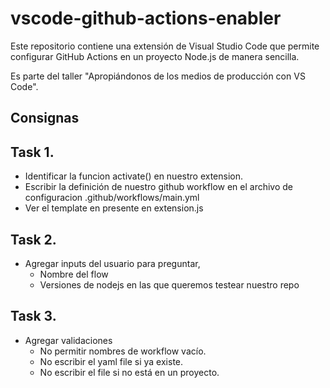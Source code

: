 # vscode-github-actions-enabler
Este repositorio contiene una extensión de Visual Studio Code que permite configurar GitHub Actions en un proyecto Node.js de manera sencilla.

Es parte del taller "Apropiándonos de los medios de producción con VS Code".


## Consignas

## Task 1.
- Identificar la funcion activate() en nuestro extension.
- Escribir la definición de nuestro github workflow en el archivo de configuracion .github/workflows/main.yml
- Ver el template en presente en extension.js


## Task 2.
- Agregar inputs del usuario para preguntar,
    - Nombre del flow
    - Versiones de nodejs en las que queremos testear nuestro repo

## Task 3.
- Agregar validaciones
    - No permitir nombres de workflow vacío.
    - No escribir el yaml file si ya existe.
    - No escribir el file si no está en un proyecto.




